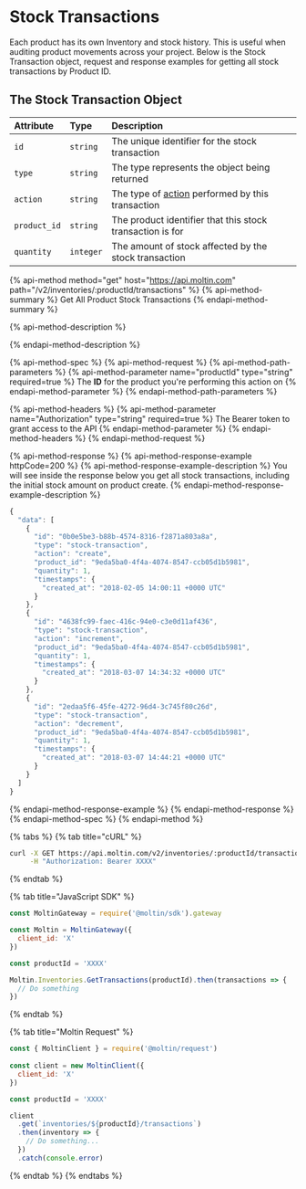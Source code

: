 # Stock Transactions

Each product has its own Inventory and stock history. This is useful when auditing product movements across your project. Below is the Stock Transaction object, request and response examples for getting all stock transactions by Product ID.

## The Stock Transaction Object

| **Attribute** | **Type** | **Description** |
| :--- | :--- | :--- |
| `id` | `string` | The unique identifier for the stock transaction |
| `type` | `string` | The type represents the object being returned |
| `action` | `string` | The type of [action](update-inventory.md#action-types) performed by this transaction |
| `product_id` | `string` | The product identifier that this stock transaction is for |
| `quantity` | `integer` | The amount of stock affected by the stock transaction |

{% api-method method="get" host="https://api.moltin.com" path="/v2/inventories/:productId/transactions" %}
{% api-method-summary %}
Get All Product Stock Transactions
{% endapi-method-summary %}

{% api-method-description %}

{% endapi-method-description %}

{% api-method-spec %}
{% api-method-request %}
{% api-method-path-parameters %}
{% api-method-parameter name="productId" type="string" required=true %}
The **ID** for the product you're performing this action on
{% endapi-method-parameter %}
{% endapi-method-path-parameters %}

{% api-method-headers %}
{% api-method-parameter name="Authorization" type="string" required=true %}
The Bearer token to grant access to the API
{% endapi-method-parameter %}
{% endapi-method-headers %}
{% endapi-method-request %}

{% api-method-response %}
{% api-method-response-example httpCode=200 %}
{% api-method-response-example-description %}
You will see inside the response below you get all stock transactions, including the initial stock amount on product create.
{% endapi-method-response-example-description %}

```javascript
{
  "data": [
    {
      "id": "0b0e5be3-b88b-4574-8316-f2871a803a8a",
      "type": "stock-transaction",
      "action": "create",
      "product_id": "9eda5ba0-4f4a-4074-8547-ccb05d1b5981",
      "quantity": 1,
      "timestamps": {
        "created_at": "2018-02-05 14:00:11 +0000 UTC"
      }
    },
    {
      "id": "4638fc99-faec-416c-94e0-c3e0d11af436",
      "type": "stock-transaction",
      "action": "increment",
      "product_id": "9eda5ba0-4f4a-4074-8547-ccb05d1b5981",
      "quantity": 1,
      "timestamps": {
        "created_at": "2018-03-07 14:34:32 +0000 UTC"
      }
    },
    {
      "id": "2edaa5f6-45fe-4272-96d4-3c745f80c26d",
      "type": "stock-transaction",
      "action": "decrement",
      "product_id": "9eda5ba0-4f4a-4074-8547-ccb05d1b5981",
      "quantity": 1,
      "timestamps": {
        "created_at": "2018-03-07 14:44:21 +0000 UTC"
      }
    }
  ]
}
```
{% endapi-method-response-example %}
{% endapi-method-response %}
{% endapi-method-spec %}
{% endapi-method %}

{% tabs %}
{% tab title="cURL" %}
```bash
curl -X GET https://api.moltin.com/v2/inventories/:productId/transactions \
     -H "Authorization: Bearer XXXX"
```
{% endtab %}

{% tab title="JavaScript SDK" %}
```javascript
const MoltinGateway = require('@moltin/sdk').gateway

const Moltin = MoltinGateway({
  client_id: 'X'
})

const productId = 'XXXX'

Moltin.Inventories.GetTransactions(productId).then(transactions => {
  // Do something
})
```
{% endtab %}

{% tab title="Moltin Request" %}
```javascript
const { MoltinClient } = require('@moltin/request')
​
const client = new MoltinClient({
  client_id: 'X'
})

const productId = 'XXXX'​

client
  .get(`inventories/${productId}/transactions`)
  .then(inventory => {
    // Do something...
  })
  .catch(console.error)
```
{% endtab %}
{% endtabs %}



